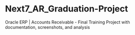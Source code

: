 # Next7_AR_Graduation-Project
Oracle ERP | Accounts Receivable - Final Training Project with documentation, screenshots, and analysis
